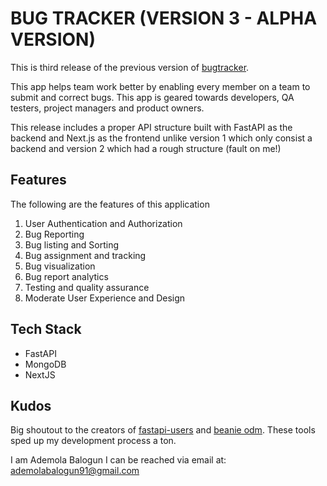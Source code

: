 # BUG TRACKER (VERSION 3 - ALPHA VERSION)

This is third release of the previous version of [bugtracker](https://github.com/ademolab91/bugtracker_v2.git).

This app helps team work better by enabling every member on a team to submit and correct bugs. This app is geared towards developers, QA testers, project managers and product owners.

This release includes a proper API structure built with FastAPI as the backend and Next.js as the frontend unlike version 1 which only consist a backend and version 2 which had a rough structure (fault on me!)

## Features

The following are the features of this application

1. User Authentication and Authorization
2. Bug Reporting
3. Bug listing and Sorting
4. Bug assignment and tracking
5. Bug visualization
6. Bug report analytics
7. Testing and quality assurance
8. Moderate User Experience and Design

## Tech Stack

- FastAPI
- MongoDB
- NextJS

## Kudos

Big shoutout to the creators of [fastapi-users](https://fastapi-users.github.io/) and [beanie odm](https://beanie-odm.dev/). These tools sped up my development process a ton.

I am Ademola Balogun
I can be reached via email at: [ademolabalogun91@gmail.com](https://mailto:ademolabalogun91@gmail.com)
